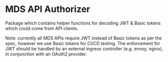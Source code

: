 # MDS API Authorizer

Package which contains helper functions for decoding JWT & Basic tokens which could come from API clients.

Note: currently all MDS APIs require JWT instead of Basic tokens as per the spec, however we use Basic tokens for CI/CD testing. The enforcement for JWT should be handled by an external ingress controller (e.g. envoy, nginx), in conjunction with an OAuth2 provider.
